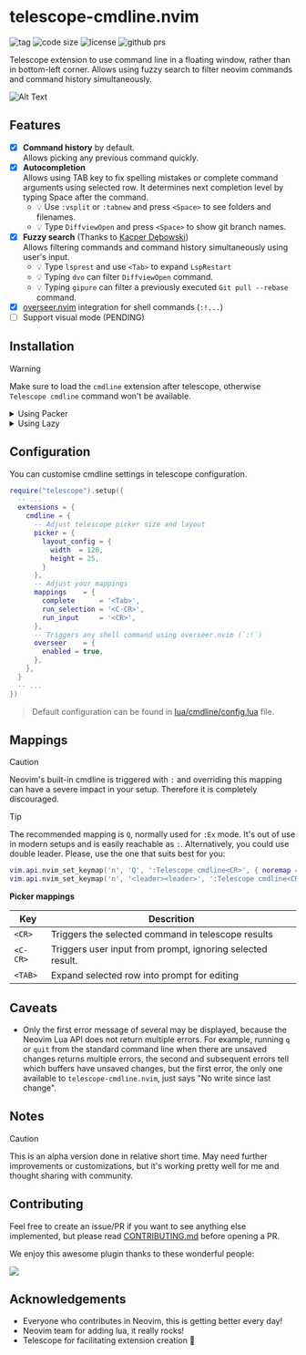 # telescope-cmdline.nvim

![tag](https://img.shields.io/github/v/tag/jonarrien/telescope-cmdline.nvim)
![code size](https://img.shields.io/github/languages/code-size/jonarrien/telescope-cmdline.nvim)
![license](https://img.shields.io/github/license/nvim-lualine/lualine.nvim)
![github prs](https://img.shields.io/github/issues-pr/jonarrien/telescope-cmdline.nvim)

Telescope extension to use command line in a floating window, rather
than in bottom-left corner. Allows using fuzzy search to filter neovim commands and command history simultaneously.

![Alt Text](.docs/demo.gif)

## Features

- [x] **Command history** by default. </br>
   Allows picking any previous command quickly.
- [x] **Autocompletion** </br>
    Allows using TAB key to fix spelling mistakes or complete command
    arguments using selected row. It determines next completion level
    by typing Space after the command. 
    - 💡 Use `:vsplit` or  `:tabnew` and press `<Space>` to see folders and filenames.
    - 💡 Type `DiffviewOpen` and press `<Space>` to show git branch names.
- [x] **Fuzzy search** (Thanks to [Kacper Dębowski](https://github.com/sc0))</br>
   Allows filtering commands and command history simultaneously using user's input.
    - 💡 Type `lsprest` and use `<Tab>` to expand `LspRestart`
    - 💡 Typing `dvo` can filter `DiffviewOpen` command.
    - 💡 Typing `gipure` can filter a previously executed `Git pull --rebase` command.
- [x] [overseer.nvim](https://github.com/stevearc/overseer.nvim) integration for shell commands (`:!...`)
- [ ] Support visual mode (PENDING)

## Installation

> [!WARNING]  
> Make sure to load the `cmdline` extension after telescope, otherwise
> `Telescope cmdline` command won't be available.


<details>
<summary>Using Packer</summary>

```lua
use { 'jonarrien/telescope-cmdline.nvim' }
```

```lua
require("telescope").setup({})
require("telescope").load_extension('cmdline')
```

</details>


<details>
<summary>Using Lazy</summary>

Install package as telescope dependency

```lua
{
  "nvim-telescope/telescope.nvim",
  tag = "0.1.5",
  dependencies = {
    'nvim-lua/plenary.nvim',
    'jonarrien/telescope-cmdline.nvim',
  },
  keys = {
    { 'Q', '<cmd>Telescope cmdline<cr>', desc = 'Cmdline' }
    { '<leader><leader>', '<cmd>Telescope cmdline<cr>', desc = 'Cmdline' }
  },
  opts = {
    ...
    extensions = {
      cmdline = {
        ... plugin settings ...
      },
    }
    ...
  }, 
  config = function(_, opts)
    require("telescope").setup(opts)
    require("telescope").load_extension('cmdline')
  end,
}
```

</details>


## Configuration

You can customise cmdline settings in telescope configuration.

```lua
require("telescope").setup({
  -- ...
  extensions = {
    cmdline = {
      -- Adjust telescope picker size and layout
      picker = {
        layout_config = {
          width  = 120,
          height = 25,
        }
      },
      -- Adjust your mappings 
      mappings    = {
        complete      = '<Tab>',
        run_selection = '<C-CR>',
        run_input     = '<CR>',
      },
      -- Triggers any shell command using overseer.nvim (`:!`)
      overseer    = {
        enabled = true,
      },
    },
  }
  -- ...
})
```

> Default configuration can be found in [lua/cmdline/config.lua](https://github.com/jonarrien/telescope-cmdline.nvim/blob/main/lua/cmdline/config.lua) file.

## Mappings

> [!CAUTION]
> Neovim's built-in cmdline is triggered with `:` and overriding this
> mapping can have a severe impact in your setup. Therefore it is completely
> discouraged.

> [!TIP]  
> The recommended mapping is `Q`, normally used for `:Ex` mode. It's
> out of use in modern setups and is easily reachable as `:`.
> Alternatively, you could use double leader. Please, use the one that
> suits best for you:

```lua
vim.api.nvim_set_keymap('n', 'Q', ':Telescope cmdline<CR>', { noremap = true, desc = "Cmdline" })
vim.api.nvim_set_keymap('n', '<leader><leader>', ':Telescope cmdline<CR>', { noremap = true, desc = "Cmdline" })
```

**Picker mappings**

| Key             | Descrition                                                  |
|---------------- | ----------------------------------------------------------- |
| `<CR>`          | Triggers the selected command in telescope results          |
| `<C-CR>`        | Triggers user input from prompt, ignoring selected result.  |
| `<TAB>`         | Expand selected row into prompt for editing                 |

## Caveats

- Only the first error message of several may be displayed, because the Neovim Lua API
  does not return multiple errors. For example, running `q` or `quit` from the standard
  command line when there are unsaved changes returns multiple errors, the second and
  subsequent errors tell which buffers have unsaved changes, but the first error, the
  only one available to `telescope-cmdline.nvim`, just says "No write since last change".

## Notes

> [!CAUTION]
> This is an alpha version done in relative short time. May need
> further improvements or customizations, but it's working pretty well
> for me and thought sharing with community.

## Contributing

Feel free to create an issue/PR if you want to see anything else implemented, but please read [CONTRIBUTING.md](./CONTRIBUTING.md) before opening a PR.

We enjoy this awesome plugin thanks to these wonderful people:

<a href="https://github.com/jonarrien/telescope-cmdline.nvim/graphs/contributors">
  <img src="https://contrib.rocks/image?repo=jonarrien/telescope-cmdline.nvim" />
</a>

## Acknowledgements

- Everyone who contributes in Neovim, this is getting better every day!
- Neovim team for adding lua, it really rocks!
- Telescope for facilitating extension creation 💪
